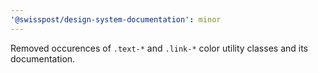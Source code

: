 ```yaml
---
'@swisspost/design-system-documentation': minor
---
```


Removed occurences of `.text-*` and `.link-*` color utility classes and its documentation.
